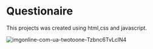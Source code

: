 # Questionaire
This projects was created using html,css and javascript.



![imgonline-com-ua-twotoone-Tzbnc6TvLclN4](https://user-images.githubusercontent.com/110861332/183533815-3372fe05-a7a8-4fce-828a-80fe03ae9eec.jpg)
